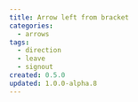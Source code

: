 ```yaml
---
title: Arrow left from bracket
categories:
  - arrows
tags:
  - direction
  - leave
  - signout
created: 0.5.0
updated: 1.0.0-alpha.8
---
```

